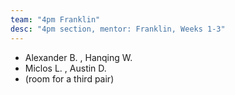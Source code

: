 ```yaml
---
team: "4pm Franklin"
desc: "4pm section, mentor: Franklin, Weeks 1-3"
---
```


* Alexander B. , Hanqing W.
* Miclos L. , Austin D. 
* (room for a third pair)

